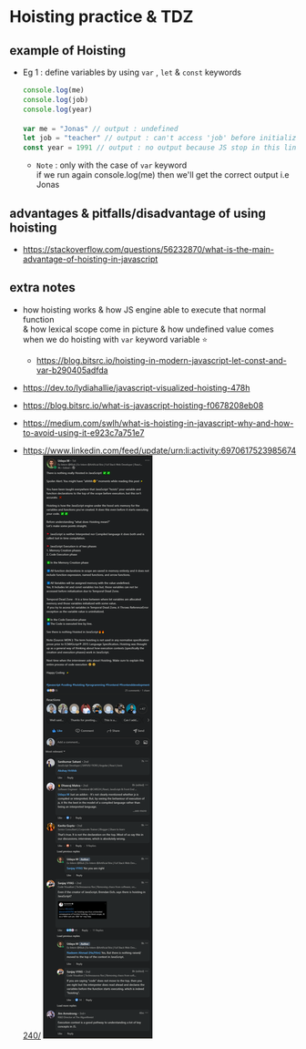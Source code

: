 # Hoisting practice & TDZ 

## example of Hoisting 

- Eg 1 : define variables by using `var` , `let` & `const` keywords
    ```js
    console.log(me)
    console.log(job)
    console.log(year)

    var me = "Jonas" // output : undefined
    let job = "teacher" // output : can't access 'job' before initialization
    const year = 1991 // output : no output because JS stop in this line i.e console.log(job)
    ```
    - `Note` : only with the case of `var` keyword <br>
        if we run again console.log(me) then we'll get the correct output i.e Jonas 

## advantages & pitfalls/disadvantage of using hoisting 

- https://stackoverflow.com/questions/56232870/what-is-the-main-advantage-of-hoisting-in-javascript

## extra notes  

- how hoisting works & how JS engine able to execute that normal function <br>
    & how lexical scope come in picture & how undefined value comes when we do hoisting with `var` keyword variable ⭐
    - https://blog.bitsrc.io/hoisting-in-modern-javascript-let-const-and-var-b290405adfda

- https://dev.to/lydiahallie/javascript-visualized-hoisting-478h
- https://blog.bitsrc.io/what-is-javascript-hoisting-f0678208eb08
- https://medium.com/swlh/what-is-hoisting-in-javascript-why-and-how-to-avoid-using-it-e923c7a751e7

- https://www.linkedin.com/feed/update/urn:li:activity:6970617523985674240/
    ![about hoisting & behind the scene - linkedin thread](../notes-pics/8-module/9-lecture/hosting-linkedin-thread.png)
